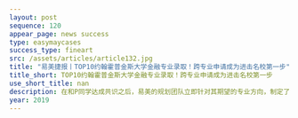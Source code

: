 ```yaml
---
layout: post
sequence: 120
appear_page: news success
type: easymaycases
success_type: fineart
src: /assets/articles/article132.jpg
title: "易美捷报丨TOP10约翰霍普金斯大学金融专业录取！跨专业申请成为进击名校第一步"
title_short: TOP10约翰霍普金斯大学金融专业录取！跨专业申请成为进击名校第一步
use_short_title: nan
description: 在和P同学达成共识之后，易美的规划团队立即针对其期望的专业方向，制定了一整套的背景提升案。在极短的时间内，为P同学安排了线上名企实战项目------参与到大型能源项目资本融资案例的研究之中。不仅如此，为了让P同学接受最优秀的指导，易美还为P同学匹配到了极具实力的导师：纽约前美林银行董事总经理。在工作中，P同学负责项目资料搜集整理和归档，以及协助主管进行资产证券化及相关项目文件的撰写并负责与项目相关的数据处理工作。
year: 2019
---
```


